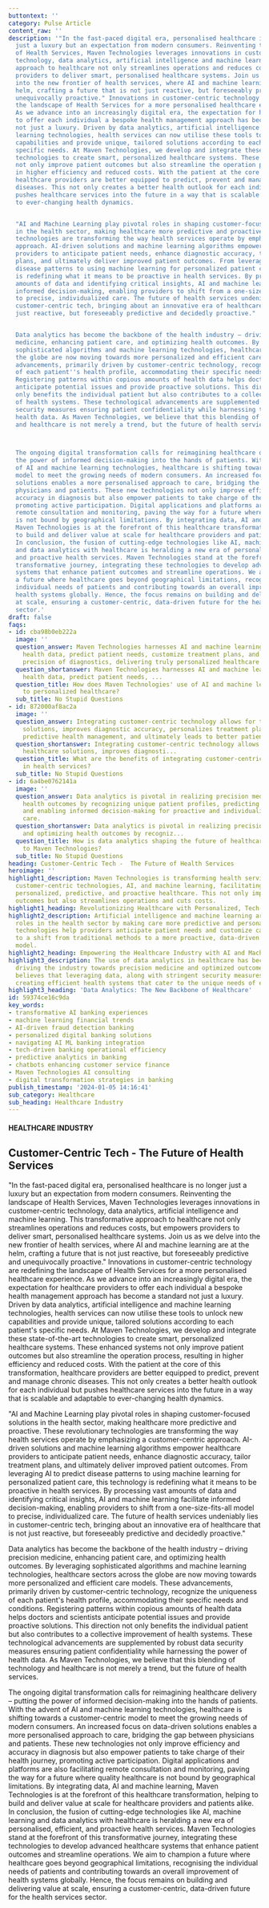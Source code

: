 ```yaml
---
buttontext: ''
category: Pulse Article
content_raw: ''
description: '"In the fast-paced digital era, personalised healthcare is no longer
  just a luxury but an expectation from modern consumers. Reinventing the landscape
  of Health Services, Maven Technologies leverages innovations in customer-centric
  technology, data analytics, artificial intelligence and machine learning. This transformative
  approach to healthcare not only streamlines operations and reduces costs, but empowers
  providers to deliver smart, personalised healthcare systems. Join us as we delve
  into the new frontier of health services, where AI and machine learning are at the
  helm, crafting a future that is not just reactive, but foreseeably predictive and
  unequivocally proactive." Innovations in customer-centric technology are redefining
  the landscape of Health Services for a more personalised healthcare experience.
  As we advance into an increasingly digital era, the expectation for healthcare providers
  to offer each individual a bespoke health management approach has become a standard
  not just a luxury. Driven by data analytics, artificial intelligence and machine
  learning technologies, health services can now utilise these tools to unlock new
  capabilities and provide unique, tailored solutions according to each patient''s
  specific needs. At Maven Technologies, we develop and integrate these state-of-the-art
  technologies to create smart, personalized healthcare systems. These enhanced systems
  not only improve patient outcomes but also streamline the operation process, resulting
  in higher efficiency and reduced costs. With the patient at the core of this transformation,
  healthcare providers are better equipped to predict, prevent and manage chronic
  diseases. This not only creates a better health outlook for each individual but
  pushes healthcare services into the future in a way that is scalable and adaptable
  to ever-changing health dynamics.


  "AI and Machine Learning play pivotal roles in shaping customer-focused solutions
  in the health sector, making healthcare more predictive and proactive. These revolutionary
  technologies are transforming the way health services operate by emphasizing a customer-centric
  approach. AI-driven solutions and machine learning algorithms empower healthcare
  providers to anticipate patient needs, enhance diagnostic accuracy, tailor treatment
  plans, and ultimately deliver improved patient outcomes. From leveraging AI to predict
  disease patterns to using machine learning for personalized patient care, this technology
  is redefining what it means to be proactive in health services. By processing vast
  amounts of data and identifying critical insights, AI and machine learning facilitate
  informed decision-making, enabling providers to shift from a one-size-fits-all model
  to precise, individualized care. The future of health services undeniably lies in
  customer-centric tech, bringing about an innovative era of healthcare that is not
  just reactive, but foreseeably predictive and decidedly proactive."


  Data analytics has become the backbone of the health industry – driving precision
  medicine, enhancing patient care, and optimizing health outcomes. By leveraging
  sophisticated algorithms and machine learning technologies, healthcare sectors across
  the globe are now moving towards more personalized and efficient care models. These
  advancements, primarily driven by customer-centric technology, recognize the uniqueness
  of each patient''s health profile, accommodating their specific needs and conditions.
  Registering patterns within copious amounts of health data helps doctors and scientists
  anticipate potential issues and provide proactive solutions. This direction not
  only benefits the individual patient but also contributes to a collective improvement
  of health systems. These technological advancements are supplemented by robust data
  security measures ensuring patient confidentiality while harnessing the power of
  health data. As Maven Technologies, we believe that this blending of technology
  and healthcare is not merely a trend, but the future of health services.



  The ongoing digital transformation calls for reimagining healthcare delivery – putting
  the power of informed decision-making into the hands of patients. With the advent
  of AI and machine learning technologies, healthcare is shifting towards a customer-centric
  model to meet the growing needs of modern consumers. An increased focus on data-driven
  solutions enables a more personalised approach to care, bridging the gap between
  physicians and patients. These new technologies not only improve efficiency and
  accuracy in diagnosis but also empower patients to take charge of their health journey,
  promoting active participation. Digital applications and platforms are also facilitating
  remote consultation and monitoring, paving the way for a future where quality healthcare
  is not bound by geographical limitations. By integrating data, AI and machine learning,
  Maven Technologies is at the forefront of this healthcare transformation, helping
  to build and deliver value at scale for healthcare providers and patients alike.
  In conclusion, the fusion of cutting-edge technologies like AI, machine learning
  and data analytics with healthcare is heralding a new era of personalised, efficient,
  and proactive health services. Maven Technologies stand at the forefront of this
  transformative journey, integrating these technologies to develop advanced healthcare
  systems that enhance patient outcomes and streamline operations. We aim to champion
  a future where healthcare goes beyond geographical limitations, recognising the
  individual needs of patients and contributing towards an overall improvement of
  health systems globally. Hence, the focus remains on building and delivering value
  at scale, ensuring a customer-centric, data-driven future for the health services
  sector.'
draft: false
faqs:
- id: cba98b0eb222a
  image: ''
  question_answer: Maven Technologies harnesses AI and machine learning to analyze
    health data, predict patient needs, customize treatment plans, and enhance the
    precision of diagnostics, delivering truly personalized healthcare experiences.
  question_shortanswer: Maven Technologies harnesses AI and machine learning to analyze
    health data, predict patient needs, ...
  question_title: How does Maven Technologies' use of AI and machine learning contribute
    to personalized healthcare?
  sub_title: No Stupid Questions
- id: 872000af8ac2a
  image: ''
  question_answer: Integrating customer-centric technology allows for tailored healthcare
    solutions, improves diagnostic accuracy, personalizes treatment plans, facilitates
    predictive health management, and ultimately leads to better patient outcomes.
  question_shortanswer: Integrating customer-centric technology allows for tailored
    healthcare solutions, improves diagnosti...
  question_title: What are the benefits of integrating customer-centric technology
    in health services?
  sub_title: No Stupid Questions
- id: 6a4be0762141a
  image: ''
  question_answer: Data analytics is pivotal in realizing precision medicine and optimizing
    health outcomes by recognizing unique patient profiles, predicting health issues,
    and enabling informed decision-making for proactive and individualized patient
    care.
  question_shortanswer: Data analytics is pivotal in realizing precision medicine
    and optimizing health outcomes by recogniz...
  question_title: How is data analytics shaping the future of healthcare according
    to Maven Technologies?
  sub_title: No Stupid Questions
heading: Customer-Centric Tech -  The Future of Health Services
heroimage: ''
highlight1_description: Maven Technologies is transforming health services by integrating
  customer-centric technologies, AI, and machine learning, facilitating a move towards
  personalized, predictive, and proactive healthcare. This not only improves patient
  outcomes but also streamlines operations and cuts costs.
highlight1_heading: Revolutionizing Healthcare with Personalized, Tech-Driven Solutions
highlight2_description: Artificial intelligence and machine learning are playing significant
  roles in the health sector by making care more predictive and personalized. These
  technologies help providers anticipate patient needs and customize care, leading
  to a shift from traditional methods to a more proactive, data-driven healthcare
  model.
highlight2_heading: Empowering the Healthcare Industry with AI and Machine Learning
highlight3_description: The use of data analytics in healthcare has become pivotal,
  driving the industry towards precision medicine and optimized outcomes. Maven Technologies
  believes that leveraging data, along with stringent security measures, is key to
  creating efficient health systems that cater to the unique needs of each patient.
highlight3_heading: 'Data Analytics: The New Backbone of Healthcare'
id: 59374ce16c9da
key_words:
- transformative AI banking experiences
- machine learning financial trends
- AI-driven fraud detection banking
- personalized digital banking solutions
- navigating AI ML banking integration
- tech-driven banking operational efficiency
- predictive analytics in banking
- chatbots enhancing customer service finance
- Maven Technologies AI consulting
- digital transformation strategies in banking
publish_timestamp: '2024-01-05 14:16:41'
sub_category: Healthcare
sub_heading: Healthcare Industry
---
```


#### HEALTHCARE INDUSTRY
## Customer-Centric Tech -  The Future of Health Services
"In the fast-paced digital era, personalised healthcare is no longer just a luxury but an expectation from modern consumers. Reinventing the landscape of Health Services, Maven Technologies leverages innovations in customer-centric technology, data analytics, artificial intelligence and machine learning. This transformative approach to healthcare not only streamlines operations and reduces costs, but empowers providers to deliver smart, personalised healthcare systems. Join us as we delve into the new frontier of health services, where AI and machine learning are at the helm, crafting a future that is not just reactive, but foreseeably predictive and unequivocally proactive." Innovations in customer-centric technology are redefining the landscape of Health Services for a more personalised healthcare experience. As we advance into an increasingly digital era, the expectation for healthcare providers to offer each individual a bespoke health management approach has become a standard not just a luxury. Driven by data analytics, artificial intelligence and machine learning technologies, health services can now utilise these tools to unlock new capabilities and provide unique, tailored solutions according to each patient's specific needs. At Maven Technologies, we develop and integrate these state-of-the-art technologies to create smart, personalized healthcare systems. These enhanced systems not only improve patient outcomes but also streamline the operation process, resulting in higher efficiency and reduced costs. With the patient at the core of this transformation, healthcare providers are better equipped to predict, prevent and manage chronic diseases. This not only creates a better health outlook for each individual but pushes healthcare services into the future in a way that is scalable and adaptable to ever-changing health dynamics.

"AI and Machine Learning play pivotal roles in shaping customer-focused solutions in the health sector, making healthcare more predictive and proactive. These revolutionary technologies are transforming the way health services operate by emphasizing a customer-centric approach. AI-driven solutions and machine learning algorithms empower healthcare providers to anticipate patient needs, enhance diagnostic accuracy, tailor treatment plans, and ultimately deliver improved patient outcomes. From leveraging AI to predict disease patterns to using machine learning for personalized patient care, this technology is redefining what it means to be proactive in health services. By processing vast amounts of data and identifying critical insights, AI and machine learning facilitate informed decision-making, enabling providers to shift from a one-size-fits-all model to precise, individualized care. The future of health services undeniably lies in customer-centric tech, bringing about an innovative era of healthcare that is not just reactive, but foreseeably predictive and decidedly proactive."

Data analytics has become the backbone of the health industry – driving precision medicine, enhancing patient care, and optimizing health outcomes. By leveraging sophisticated algorithms and machine learning technologies, healthcare sectors across the globe are now moving towards more personalized and efficient care models. These advancements, primarily driven by customer-centric technology, recognize the uniqueness of each patient's health profile, accommodating their specific needs and conditions. Registering patterns within copious amounts of health data helps doctors and scientists anticipate potential issues and provide proactive solutions. This direction not only benefits the individual patient but also contributes to a collective improvement of health systems. These technological advancements are supplemented by robust data security measures ensuring patient confidentiality while harnessing the power of health data. As Maven Technologies, we believe that this blending of technology and healthcare is not merely a trend, but the future of health services.


The ongoing digital transformation calls for reimagining healthcare delivery – putting the power of informed decision-making into the hands of patients. With the advent of AI and machine learning technologies, healthcare is shifting towards a customer-centric model to meet the growing needs of modern consumers. An increased focus on data-driven solutions enables a more personalised approach to care, bridging the gap between physicians and patients. These new technologies not only improve efficiency and accuracy in diagnosis but also empower patients to take charge of their health journey, promoting active participation. Digital applications and platforms are also facilitating remote consultation and monitoring, paving the way for a future where quality healthcare is not bound by geographical limitations. By integrating data, AI and machine learning, Maven Technologies is at the forefront of this healthcare transformation, helping to build and deliver value at scale for healthcare providers and patients alike. In conclusion, the fusion of cutting-edge technologies like AI, machine learning and data analytics with healthcare is heralding a new era of personalised, efficient, and proactive health services. Maven Technologies stand at the forefront of this transformative journey, integrating these technologies to develop advanced healthcare systems that enhance patient outcomes and streamline operations. We aim to champion a future where healthcare goes beyond geographical limitations, recognising the individual needs of patients and contributing towards an overall improvement of health systems globally. Hence, the focus remains on building and delivering value at scale, ensuring a customer-centric, data-driven future for the health services sector.